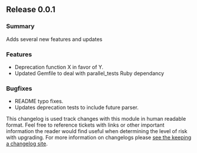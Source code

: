 ## Release 0.0.1
### Summary

Adds several new features and updates

### Features
- Deprecation function X in favor of Y.
- Updated Gemfile to deal with parallel_tests Ruby dependancy

### Bugfixes
- README typo fixes.
- Updates deprecation tests to include future parser.


This changelog is used track changes with this module in human readable format.
Feel free to reference tickets with links or other important information the 
reader would find useful when determining the level of risk with upgrading.
For more information on changelogs please [see the keeping a changelog site](http://keepachangelog.com/en/0.3.0/). 

